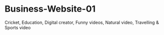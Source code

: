 # Business-Website-01
Cricket, Education, Digital creator, Funny videos, Natural video, Travelling &amp; Sports video
